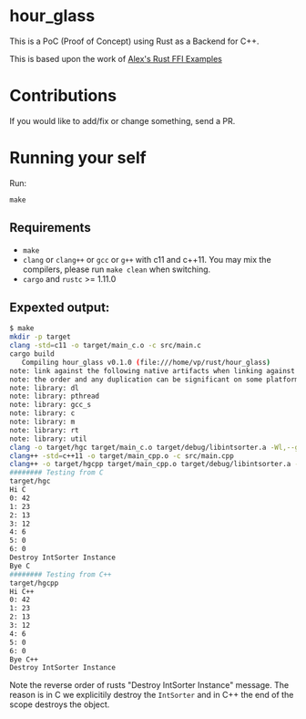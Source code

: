# hour_glass

This is a PoC (Proof of Concept) using Rust as a Backend for C++.

This is based upon the work of [Alex's Rust FFI Examples](https://github.com/alexcrichton/rust-ffi-examples/)

# Contributions

If you would like to add/fix or change something, send a PR.

# Running your self

Run:

```
make
```

## Requirements

* `make`
* `clang` or `clang++` or `gcc` or `g++` with c11 and c++11. You may mix the compilers, please run `make clean` when switching.
* `cargo` and `rustc` >= 1.11.0

## Expexted output:

```bash
$ make
mkdir -p target
clang -std=c11 -o target/main_c.o -c src/main.c
cargo build
   Compiling hour_glass v0.1.0 (file:///home/vp/rust/hour_glass)
note: link against the following native artifacts when linking against this static library
note: the order and any duplication can be significant on some platforms, and so may need to be preserved
note: library: dl
note: library: pthread
note: library: gcc_s
note: library: c
note: library: m
note: library: rt
note: library: util
clang -o target/hgc target/main_c.o target/debug/libintsorter.a -Wl,--gc-sections -lpthread
clang++ -std=c++11 -o target/main_cpp.o -c src/main.cpp
clang++ -o target/hgcpp target/main_cpp.o target/debug/libintsorter.a -Wl,--gc-sections -lpthread
######## Testing from C
target/hgc
Hi C
0: 42
1: 23
2: 13
3: 12
4: 6
5: 0
6: 0
Destroy IntSorter Instance
Bye C
######## Testing from C++
target/hgcpp
Hi C++
0: 42
1: 23
2: 13
3: 12
4: 6
5: 0
6: 0
Bye C++
Destroy IntSorter Instance
```

Note the reverse order of rusts "Destroy IntSorter Instance" message.
The reason is in C we explicitily destroy the `IntSorter` and in C++ the end of the scope destroys the object.
